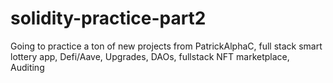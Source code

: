 # solidity-practice-part2
Going to practice a ton of new projects from PatrickAlphaC, full stack smart lottery app, Defi/Aave, Upgrades, DAOs, fullstack NFT marketplace, Auditing
